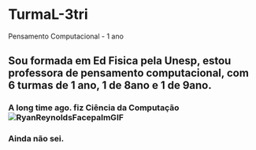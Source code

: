 # TurmaL-3tri
Pensamento Computacional - 1  ano

## Sou formada em Ed Fisica pela Unesp, estou professora de pensamento computacional, com 6 turmas de 1 ano, 1 de 8ano e 1 de 9ano.

### A long time ago. fiz Ciência da Computação![RyanReynoldsFacepalmGIF](https://github.com/WELLENSTEINER/TurmaL-3tri/assets/145283372/a3dec289-d5b5-4a47-8b46-f3609cb74013)

### Ainda não sei.


